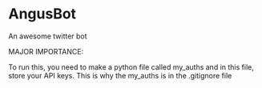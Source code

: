 # AngusBot
An awesome twitter bot


MAJOR IMPORTANCE:

To run this, you need to make a python file called my_auths
and in this file, store your API keys. This is why the my_auths is in the .gitignore file
